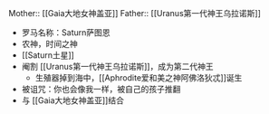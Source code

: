 Mother:: [[Gaia大地女神盖亚]]
Father:: [[Uranus第一代神王乌拉诺斯]]

- 罗马名称：Saturn萨图恩
- 农神，时间之神
- [[Saturn土星]]
- 阉割 [[Uranus第一代神王乌拉诺斯]]，成为第二代神王
	- 生殖器掉到海中，[[Aphrodite爱和美之神阿佛洛狄忒]]诞生
- 被诅咒：你也会像我一样，被自己的孩子推翻
- 与 [[Gaia大地女神盖亚]]结合